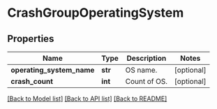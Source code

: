 # CrashGroupOperatingSystem

## Properties
Name | Type | Description | Notes
------------ | ------------- | ------------- | -------------
**operating_system_name** | **str** | OS name. | [optional] 
**crash_count** | **int** | Count of OS. | [optional] 

[[Back to Model list]](../README.md#documentation-for-models) [[Back to API list]](../README.md#documentation-for-api-endpoints) [[Back to README]](../README.md)

